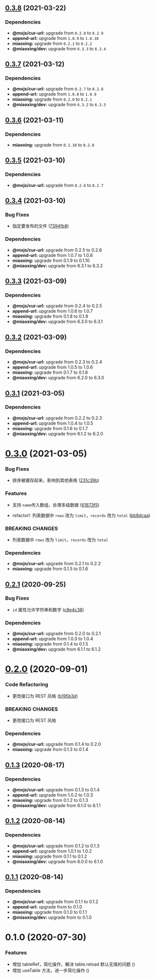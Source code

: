 ## [0.3.8](https://github.com/miaoxing/mxjs-a-table/compare/v0.3.7...v0.3.8) (2021-03-22)





### Dependencies

* **@mxjs/cur-url:** upgrade from `0.2.8` to `0.2.9`
* **append-url:** upgrade from `1.0.9` to `1.0.10`
* **miaoxing:** upgrade from `0.2.1` to `0.2.2`
* **@miaoxing/dev:** upgrade from `6.3.3` to `6.3.4`

## [0.3.7](https://github.com/miaoxing/mxjs-a-table/compare/v0.3.6...v0.3.7) (2021-03-12)





### Dependencies

* **@mxjs/cur-url:** upgrade from `0.2.7` to `0.2.8`
* **append-url:** upgrade from `1.0.8` to `1.0.9`
* **miaoxing:** upgrade from `0.2.0` to `0.2.1`
* **@miaoxing/dev:** upgrade from `6.3.2` to `6.3.3`

## [0.3.6](https://github.com/miaoxing/mxjs-a-table/compare/v0.3.5...v0.3.6) (2021-03-11)





### Dependencies

* **miaoxing:** upgrade from `0.1.10` to `0.2.0`

## [0.3.5](https://github.com/miaoxing/mxjs-a-table/compare/v0.3.4...v0.3.5) (2021-03-10)





### Dependencies

* **@mxjs/cur-url:** upgrade from `0.2.6` to `0.2.7`

## [0.3.4](https://github.com/miaoxing/mxjs-a-table/compare/v0.3.3...v0.3.4) (2021-03-10)


### Bug Fixes

* 指定要发布的文件 ([7394fb8](https://github.com/miaoxing/mxjs-a-table/commit/7394fb8cb1712e7b32c8768d803c90197197cc33))





### Dependencies

* **@mxjs/cur-url:** upgrade from 0.2.5 to 0.2.6
* **append-url:** upgrade from 1.0.7 to 1.0.8
* **miaoxing:** upgrade from 0.1.9 to 0.1.10
* **@miaoxing/dev:** upgrade from 6.3.1 to 6.3.2

## [0.3.3](https://github.com/miaoxing/mxjs-a-table/compare/v0.3.2...v0.3.3) (2021-03-09)





### Dependencies

* **@mxjs/cur-url:** upgrade from 0.2.4 to 0.2.5
* **append-url:** upgrade from 1.0.6 to 1.0.7
* **miaoxing:** upgrade from 0.1.8 to 0.1.9
* **@miaoxing/dev:** upgrade from 6.3.0 to 6.3.1

## [0.3.2](https://github.com/miaoxing/mxjs-a-table/compare/v0.3.1...v0.3.2) (2021-03-09)





### Dependencies

* **@mxjs/cur-url:** upgrade from 0.2.3 to 0.2.4
* **append-url:** upgrade from 1.0.5 to 1.0.6
* **miaoxing:** upgrade from 0.1.7 to 0.1.8
* **@miaoxing/dev:** upgrade from 6.2.0 to 6.3.0

## [0.3.1](https://github.com/miaoxing/mxjs-a-table/compare/v0.3.0...v0.3.1) (2021-03-05)





### Dependencies

* **@mxjs/cur-url:** upgrade from 0.2.2 to 0.2.3
* **append-url:** upgrade from 1.0.4 to 1.0.5
* **miaoxing:** upgrade from 0.1.6 to 0.1.7
* **@miaoxing/dev:** upgrade from 6.1.2 to 6.2.0

# [0.3.0](https://github.com/miaoxing/mxjs-a-table/compare/v0.2.1...v0.3.0) (2021-03-05)


### Bug Fixes

* 排序被缓存起来，影响到其他表格 ([231c39b](https://github.com/miaoxing/mxjs-a-table/commit/231c39b15fab69722e09d676e2e8c8508cc03262))


### Features

* 支持 `name`传入数组，处理多级数据 ([61873f5](https://github.com/miaoxing/mxjs-a-table/commit/61873f5b6de4d44f17731ef92acd8d91c5ad9e2a))


* refactor!: 列表数据中 `rows` 改为 `limit`，`records` 改为 `total` ([bb8dcaa](https://github.com/miaoxing/mxjs-a-table/commit/bb8dcaa6762ebba78fdff3e9c75b5b42fcec8dd2))


### BREAKING CHANGES

* 列表数据中 `rows` 改为 `limit`，`records` 改为 `total`





### Dependencies

* **@mxjs/cur-url:** upgrade from 0.2.1 to 0.2.2
* **miaoxing:** upgrade from 0.1.5 to 0.1.6

## [0.2.1](https://github.com/miaoxing/mxjs-a-table/compare/v0.2.0...v0.2.1) (2020-09-25)


### Bug Fixes

* `id` 属性允许字符串和数字 ([c8e4c38](https://github.com/miaoxing/mxjs-a-table/commit/c8e4c38aa6163cff0bffae26b0676d1e51b1708a))





### Dependencies

* **@mxjs/cur-url:** upgrade from 0.2.0 to 0.2.1
* **append-url:** upgrade from 1.0.3 to 1.0.4
* **miaoxing:** upgrade from 0.1.4 to 0.1.5
* **@miaoxing/dev:** upgrade from 6.1.1 to 6.1.2

# [0.2.0](https://github.com/miaoxing/mxjs-a-table/compare/v0.1.3...v0.2.0) (2020-09-01)


### Code Refactoring

* 更改接口为 REST 风格 ([b195b3d](https://github.com/miaoxing/mxjs-a-table/commit/b195b3d93f8d664b77dff4ae4aaa51f4c0f84aab))


### BREAKING CHANGES

* 更改接口为 REST 风格





### Dependencies

* **@mxjs/cur-url:** upgrade from 0.1.4 to 0.2.0
* **miaoxing:** upgrade from 0.1.3 to 0.1.4

## [0.1.3](https://github.com/miaoxing/mxjs-a-table/compare/v0.1.2...v0.1.3) (2020-08-17)





### Dependencies

* **@mxjs/cur-url:** upgrade from 0.1.3 to 0.1.4
* **append-url:** upgrade from 1.0.2 to 1.0.3
* **miaoxing:** upgrade from 0.1.2 to 0.1.3
* **@miaoxing/dev:** upgrade from 6.1.0 to 6.1.1

## [0.1.2](https://github.com/miaoxing/mxjs-a-table/compare/v0.1.1...v0.1.2) (2020-08-14)





### Dependencies

* **@mxjs/cur-url:** upgrade from 0.1.2 to 0.1.3
* **append-url:** upgrade from 1.0.1 to 1.0.2
* **miaoxing:** upgrade from 0.1.1 to 0.1.2
* **@miaoxing/dev:** upgrade from 6.0.0 to 6.1.0

## [0.1.1](https://github.com/miaoxing/mxjs-a-table/compare/v0.1.0...v0.1.1) (2020-08-14)





### Dependencies

* **@mxjs/cur-url:** upgrade from 0.1.1 to 0.1.2
* **append-url:** upgrade from  to 0.1.0
* **miaoxing:** upgrade from 0.1.0 to 0.1.1
* **@miaoxing/dev:** upgrade from  to 0.1.0

# 0.1.0 (2020-07-30)


### Features

* 增加 tableRef，简化操作，解决 table.reload 默认无值的问题 ([](https://github.com/miaoxing/mxjs-a-table/commit/))
* 增加 useTable 方法，进一步简化操作 ([](https://github.com/miaoxing/mxjs-a-table/commit/))

